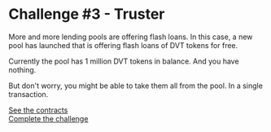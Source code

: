# Challenge #3 - Truster
More and more lending pools are offering flash loans. In this case, a new pool has launched that is offering flash loans of DVT tokens for free.

Currently the pool has 1 million DVT tokens in balance. And you have nothing.

But don't worry, you might be able to take them all from the pool. In a single transaction.

[See the contracts](https://github.com/namrapatel/damn-vulnerable-defi-foundry/tree/master/src/Contracts/truster)
<br/>
[Complete the challenge](https://github.com/namrapatel/damn-vulnerable-defi-foundry/blob/master/test/Levels/truster/Truster.t.sol)
